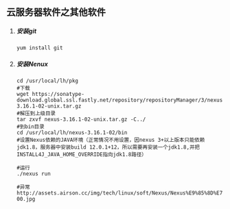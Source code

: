 ## 云服务器软件之其他软件

1. ##### 安装git

   ```shell
   yum install git
   ```
   
   
   
2. ##### 安装Nenux

   ```shell
   cd /usr/local/lh/pkg
   #下载
   wget https://sonatype-download.global.ssl.fastly.net/repository/repositoryManager/3/nexus-3.16.1-02-unix.tar.gz
   #解压到上级目录
   tar zxvf nexus-3.16.1-02-unix.tar.gz -C../  
   #到bin目录
   cd /usr/local/lh/nexus-3.16.1-02/bin
   #设置Nexus依赖的JAVA环境（正常情况不用设置，因nexus 3+以上版本只能依赖jdk1.8，服务器中安装build 12.0.1+12，所以需要再安装一个jdk1.8,并把    INSTALL4J_JAVA_HOME_OVERRIDE指向jdk1.8路径）

   #运行
   ./nexus run

   #异常
   http://assets.airson.cc/img/tech/linux/soft/Nexus/Nexus%E9%85%8D%E7%BD%AEJava%E7%8E%AF%E5%A2%83-00.jpg
   
   ```
   
